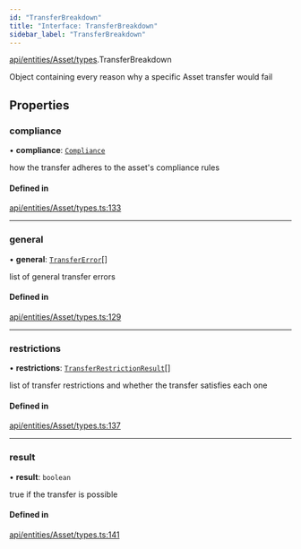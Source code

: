 ```yaml
---
id: "TransferBreakdown"
title: "Interface: TransferBreakdown"
sidebar_label: "TransferBreakdown"
---
```


[api/entities/Asset/types](../../../../../../modules/API/Entities/Asset/Types/Types.md).TransferBreakdown

Object containing every reason why a specific Asset transfer would fail

## Properties

### compliance

• **compliance**: [`Compliance`](../../../Types/Compliance/Compliance.md)

how the transfer adheres to the asset's compliance rules

#### Defined in

[api/entities/Asset/types.ts:133](https://github.com/PolymeshAssociation/polymesh-sdk/blob/88db4a911/src/api/entities/Asset/types.ts#L133)

___

### general

• **general**: [`TransferError`](../../../../../../enums/API/Entities/Asset/Types/TransferError/TransferError.md)[]

list of general transfer errors

#### Defined in

[api/entities/Asset/types.ts:129](https://github.com/PolymeshAssociation/polymesh-sdk/blob/88db4a911/src/api/entities/Asset/types.ts#L129)

___

### restrictions

• **restrictions**: [`TransferRestrictionResult`](../TransferRestrictionResult/TransferRestrictionResult.md)[]

list of transfer restrictions and whether the transfer satisfies each one

#### Defined in

[api/entities/Asset/types.ts:137](https://github.com/PolymeshAssociation/polymesh-sdk/blob/88db4a911/src/api/entities/Asset/types.ts#L137)

___

### result

• **result**: `boolean`

true if the transfer is possible

#### Defined in

[api/entities/Asset/types.ts:141](https://github.com/PolymeshAssociation/polymesh-sdk/blob/88db4a911/src/api/entities/Asset/types.ts#L141)
